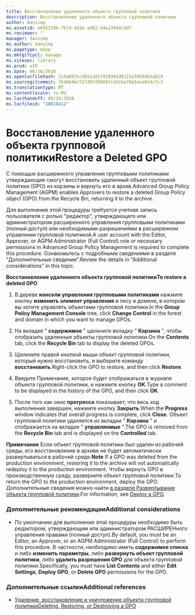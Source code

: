 ```yaml
---
title: Восстановление удаленного объекта групповой политики
description: Восстановление удаленного объекта групповой политики
author: dansimp
ms.assetid: e6953296-7b7d-4d1e-ad82-d4a23044cdd7
ms.reviewer: ''
manager: dansimp
ms.author: dansimp
ms.pagetype: mdop
ms.mktglfcycl: manage
ms.sitesec: library
ms.prod: w10
ms.date: 06/16/2016
ms.openlocfilehash: 2cba097ecd651a91f828901d8115a7020d6da819
ms.sourcegitcommit: 354664bc527d93f80687cd2eba70d1eea024c7c3
ms.translationtype: MT
ms.contentlocale: ru-RU
ms.lasthandoff: 06/26/2020
ms.locfileid: "10818412"
---
```

# <span data-ttu-id="9cf7a-103">Восстановление удаленного объекта групповой политики</span><span class="sxs-lookup"><span data-stu-id="9cf7a-103">Restore a Deleted GPO</span></span>


<span data-ttu-id="9cf7a-104">С помощью расширенного управления групповыми политиками утверждающие смогут восстановить удаленный объект групповой политики (GPO) из корзины и вернуть его в архив.</span><span class="sxs-lookup"><span data-stu-id="9cf7a-104">Advanced Group Policy Management (AGPM) enables Approvers to restore a deleted Group Policy object (GPO) from the Recycle Bin, returning it to the archive.</span></span>

<span data-ttu-id="9cf7a-105">Для выполнения этой процедуры требуется учетная запись пользователя с ролью "редактор", утверждающего или администратором расширенного управления групповыми политиками (полный доступ) или необходимыми разрешениями в расширенном управлении групповой политикой.</span><span class="sxs-lookup"><span data-stu-id="9cf7a-105">A user account with the Editor, Approver, or AGPM Administrator (Full Control) role or necessary permissions in Advanced Group Policy Management is required to complete this procedure.</span></span> <span data-ttu-id="9cf7a-106">Ознакомьтесь с подробными сведениями в разделе "Дополнительные сведения".</span><span class="sxs-lookup"><span data-stu-id="9cf7a-106">Review the details in "Additional considerations" in this topic.</span></span>

**<span data-ttu-id="9cf7a-107">Восстановление удаленного объекта групповой политики</span><span class="sxs-lookup"><span data-stu-id="9cf7a-107">To restore a deleted GPO</span></span>**

1.  <span data-ttu-id="9cf7a-108">В дереве **консоли управления групповыми политиками** нажмите кнопку **изменить элемент управления** в лесу и домене, в котором вы хотите управлять объектами групповой политики.</span><span class="sxs-lookup"><span data-stu-id="9cf7a-108">In the **Group Policy Management Console** tree, click **Change Control** in the forest and domain in which you want to manage GPOs.</span></span>

2.  <span data-ttu-id="9cf7a-109">На вкладке " **содержимое** " щелкните вкладку " **Корзина** ", чтобы отобразить удаленные объекты групповой политики.</span><span class="sxs-lookup"><span data-stu-id="9cf7a-109">On the **Contents** tab, click the **Recycle Bin** tab to display the deleted GPOs.</span></span>

3.  <span data-ttu-id="9cf7a-110">Щелкните правой кнопкой мыши объект групповой политики, который нужно восстановить, и выберите команду **восстановить**.</span><span class="sxs-lookup"><span data-stu-id="9cf7a-110">Right-click the GPO to restore, and then click **Restore**.</span></span>

4.  <span data-ttu-id="9cf7a-111">Введите Примечание, которое будет отображаться в журнале объекта групповой политики, и нажмите кнопку **ОК**.</span><span class="sxs-lookup"><span data-stu-id="9cf7a-111">Type a comment to be displayed in the history of the GPO, and then click **OK**.</span></span>

5.  <span data-ttu-id="9cf7a-112">После того как окно **прогресса** показывает, что весь ход выполнения завершен, нажмите кнопку **Закрыть**.</span><span class="sxs-lookup"><span data-stu-id="9cf7a-112">When the **Progress** window indicates that overall progress is complete, click **Close**.</span></span> <span data-ttu-id="9cf7a-113">Объект групповой политики удаляется из вкладки " **Корзина** " и отображается на вкладке " **управляемые** ".</span><span class="sxs-lookup"><span data-stu-id="9cf7a-113">The GPO is removed from the **Recycle Bin** tab and is displayed on the **Controlled** tab.</span></span>

<span data-ttu-id="9cf7a-114">**Примечание**  Если объект групповой политики был удален из рабочей среды, его восстановление в архиве не будет автоматически развертываться в рабочей среде.</span><span class="sxs-lookup"><span data-stu-id="9cf7a-114">**Note** If a GPO was deleted from the production environment, restoring it to the archive will not automatically redeploy it to the production environment.</span></span> <span data-ttu-id="9cf7a-115">Чтобы вернуть GPO в производственную среду, разверните объект групповой политики.</span><span class="sxs-lookup"><span data-stu-id="9cf7a-115">To return the GPO to the production environment, deploy the GPO.</span></span> <span data-ttu-id="9cf7a-116">Дополнительные сведения можно найти [в разделе Развертывание объекта групповой политики](deploy-a-gpo.md).</span><span class="sxs-lookup"><span data-stu-id="9cf7a-116">For information, see [Deploy a GPO](deploy-a-gpo.md).</span></span>

 

### <span data-ttu-id="9cf7a-117">Дополнительные рекомендации</span><span class="sxs-lookup"><span data-stu-id="9cf7a-117">Additional considerations</span></span>

-   <span data-ttu-id="9cf7a-118">По умолчанию для выполнения этой процедуры необходимо быть редактором, утверждающим или администратором РАСШИРЕНного управления правами (полный доступ).</span><span class="sxs-lookup"><span data-stu-id="9cf7a-118">By default, you must be an Editor, an Approver, or an AGPM Administrator (Full Control) to perform this procedure.</span></span> <span data-ttu-id="9cf7a-119">В частности, необходимо иметь **содержимое списка** и либо **изменить параметры**, либо **развернуть объект групповой политики**, либо **удалить разрешения GPO** для объекта групповой политики.</span><span class="sxs-lookup"><span data-stu-id="9cf7a-119">Specifically, you must have **List Contents** and either **Edit Settings**, **Deploy GPO**, or **Delete GPO** permissions for the GPO.</span></span>

### <span data-ttu-id="9cf7a-120">Дополнительные ссылки</span><span class="sxs-lookup"><span data-stu-id="9cf7a-120">Additional references</span></span>

-   [<span data-ttu-id="9cf7a-121">Удаление, восстановление и уничтожение объекта групповой политики</span><span class="sxs-lookup"><span data-stu-id="9cf7a-121">Deleting, Restoring, or Destroying a GPO</span></span>](deleting-restoring-or-destroying-a-gpo.md)

 

 






